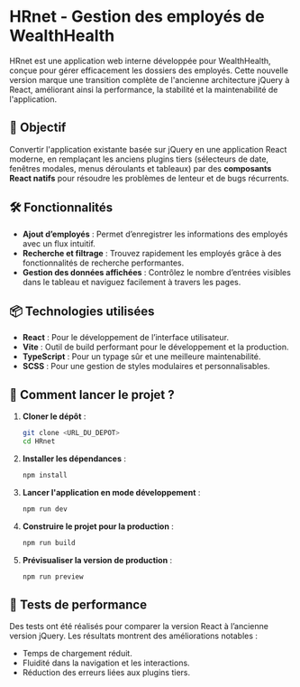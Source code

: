 # HRnet - Gestion des employés de WealthHealth

HRnet est une application web interne développée pour WealthHealth, conçue pour gérer efficacement les dossiers des employés. Cette nouvelle version marque une transition complète de l'ancienne architecture jQuery à React, améliorant ainsi la performance, la stabilité et la maintenabilité de l'application.

## 🚀 Objectif

Convertir l'application existante basée sur jQuery en une application React moderne, en remplaçant les anciens plugins tiers (sélecteurs de date, fenêtres modales, menus déroulants et tableaux) par des **composants React natifs** pour résoudre les problèmes de lenteur et de bugs récurrents.

## 🛠️ Fonctionnalités

- **Ajout d’employés** : Permet d’enregistrer les informations des employés avec un flux intuitif.
- **Recherche et filtrage** : Trouvez rapidement les employés grâce à des fonctionnalités de recherche performantes.
- **Gestion des données affichées** : Contrôlez le nombre d’entrées visibles dans le tableau et naviguez facilement à travers les pages.

## 📦 Technologies utilisées

- **React** : Pour le développement de l’interface utilisateur.
- **Vite** : Outil de build performant pour le développement et la production.
- **TypeScript** : Pour un typage sûr et une meilleure maintenabilité.
- **SCSS** : Pour une gestion de styles modulaires et personnalisables.

## 📖 Comment lancer le projet ?

1. **Cloner le dépôt** :

   ```bash
   git clone <URL_DU_DEPOT>
   cd HRnet
   ```

2. **Installer les dépendances** :

   ```bash
   npm install
   ```

3. **Lancer l'application en mode développement** :

   ```bash
   npm run dev
   ```

4. **Construire le projet pour la production** :

   ```bash
   npm run build
   ```

5. **Prévisualiser la version de production** :
   ```bash
   npm run preview
   ```

## 🔬 Tests de performance

Des tests ont été réalisés pour comparer la version React à l’ancienne version jQuery. Les résultats montrent des améliorations notables :

- Temps de chargement réduit.
- Fluidité dans la navigation et les interactions.
- Réduction des erreurs liées aux plugins tiers.
